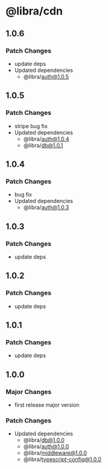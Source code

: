 # @libra/cdn

## 1.0.6

### Patch Changes

- update deps
- Updated dependencies
  - @libra/auth@1.0.5

## 1.0.5

### Patch Changes

- stripe bug fix
- Updated dependencies
  - @libra/auth@1.0.4
  - @libra/db@1.0.1

## 1.0.4

### Patch Changes

- bug fix
- Updated dependencies
  - @libra/auth@1.0.3

## 1.0.3

### Patch Changes

- update deps

## 1.0.2

### Patch Changes

- update deps

## 1.0.1

### Patch Changes

- update deps

## 1.0.0

### Major Changes

- first release major version

### Patch Changes

- Updated dependencies
  - @libra/db@1.0.0
  - @libra/auth@1.0.0
  - @libra/middleware@1.0.0
  - @libra/typescript-config@1.0.0
